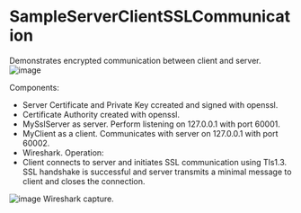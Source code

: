# SampleServerClientSSLCommunication
Demonstrates encrypted communication between client and server.
![image](https://github.com/O-Cube/SampleServerClientSSLCommunication/assets/65163799/8a804a46-04f4-4327-9223-586e36e1e3b0)

Components:
  - Server Certificate and Private Key ccreated and signed with openssl.
  - Certificate Authority created with openssl.
  - MySslServer as server. Perform listening on 127.0.0.1 with port 60001.
  - MyClient as a client. Communicates with server on 127.0.0.1 with port 60002.
  - Wireshark.
Operation:
  - Client connects to server and initiates SSL communication using Tls1.3. SSL handshake is successful and server transmits a minimal
message to client and closes the connection.

![image](https://github.com/O-Cube/SampleServerClientSSLCommunication/assets/65163799/57d57e2d-c567-43eb-85b9-1fb5d263dfdf)
Wireshark capture.


